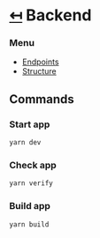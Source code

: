 # [↤](../README.md) Backend

### Menu
- [Endpoints](./docs/ENDPOINTS.md)
- [Structure](./docs/STRUCTURE.md)

## Commands

### Start app
```sh
yarn dev
```

### Check app
```sh
yarn verify
```

### Build app
```sh
yarn build
```
